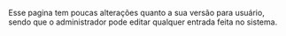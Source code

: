 Esse pagina tem poucas alterações quanto a sua versão para usuário, sendo que o administrador pode editar qualquer entrada feita no sistema.
